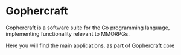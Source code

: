 # Gophercraft

Gophercraft is a software suite for the Go programming language, implementing functionality relevant to MMORPGs.

Here you will find the main applications, as part of [Gophercraft core](https://github.com/Gophercraft/core)
